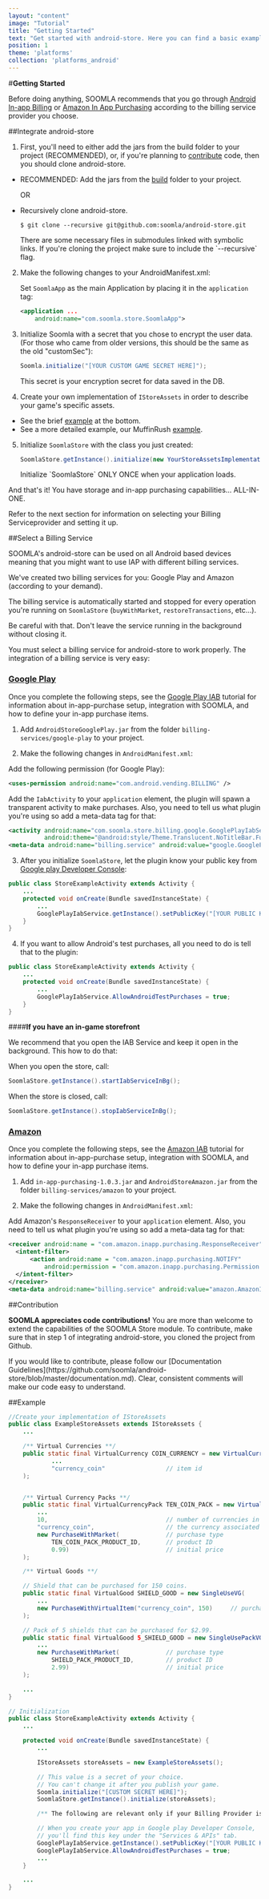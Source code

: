 ```yaml
---
layout: "content"
image: "Tutorial"
title: "Getting Started"
text: "Get started with android-store. Here you can find a basic example of initialization, economy framework integration, and links to downloads and IAP setup."
position: 1
theme: 'platforms'
collection: 'platforms_android'
---
```


#**Getting Started**

Before doing anything, SOOMLA recommends that you go through [Android In-app Billing](http://developer.android.com/guide/google/play/billing/index.html) or [Amazon In App Purchasing](https://developer.amazon.com/public/apis/earn/in-app-purchasing) according to the billing service provider you choose.

##Integrate android-store

1. First, you'll need to either add the jars from the build folder to your project (RECOMMENDED), or, if you're planning to [contribute](#contribution) code, then you should clone android-store.

  - RECOMMENDED: Add the jars from the [build](https://github.com/soomla/android-store/tree/master/build) folder to your project.

    OR

  - Recursively clone android-store.

    ```
    $ git clone --recursive git@github.com:soomla/android-store.git
    ```

    <div class="info-box">There are some necessary files in submodules linked with symbolic links. If you're cloning the project make sure to include the `--recursive` flag.</div>

2. Make the following changes to your AndroidManifest.xml:

    Set `SoomlaApp` as the main Application by placing it in the `application` tag:

    ``` xml
    <application ...
        android:name="com.soomla.store.SoomlaApp">
    ```

3. Initialize Soomla with a secret that you chose to encrypt the user data. (For those who came from older versions, this should be the same as the old "customSec"):

    ``` java
    Soomla.initialize("[YOUR CUSTOM GAME SECRET HERE]");
    ```

    <div class="info-box">This secret is your encryption secret for data saved in the DB.</div>

4. Create your own implementation of `IStoreAssets` in order to describe your game's specific assets.
  - See the brief [example](#example) at the bottom.
  - See a more detailed example, our MuffinRush [example](https://github.com/soomla/android-store/blob/master/SoomlaAndroidExample/src/com/soomla/example/MuffinRushAssets.java).

5. Initialize `SoomlaStore` with the class you just created:

    ``` java
    SoomlaStore.getInstance().initialize(new YourStoreAssetsImplementation());
    ```

    <div class="warning-box">Initialize `SoomlaStore` ONLY ONCE when your application loads.</div>

And that's it! You have storage and in-app purchasing capabilities... ALL-IN-ONE.

Refer to the next section for information on selecting your Billing Serviceprovider and setting it up.

##Select a Billing Service

SOOMLA's android-store can be used on all Android based devices meaning that you might want to use IAP with different billing services.

We've created two billing services for you: Google Play and Amazon (according to your demand).

The billing service is automatically started and stopped for every operation you're running on `SoomlaStore` (`buyWithMarket`, `restoreTransactions`, etc...).

Be careful with that. Don't leave the service running in the background without closing it.

You must select a billing service for android-store to work properly. The integration of a billing service is very easy:

### [Google Play](https://github.com/soomla/android-store-google-play)

Once you complete the following steps, see the [Google Play IAB](/docs/platforms/android/soomla/billing_providers/GooglePlayIAB) tutorial for information about in-app-purchase setup, integration with SOOMLA, and how to define your in-app purchase items.

1. Add `AndroidStoreGooglePlay.jar` from the folder `billing-services/google-play` to your project.

2. Make the following changes in `AndroidManifest.xml`:

  Add the following permission (for Google Play):

  ``` xml
  <uses-permission android:name="com.android.vending.BILLING" />
  ```

  Add the `IabActivity` to your `application` element, the plugin will spawn a transparent activity to make purchases. Also, you need to tell us what plugin you're using so add a meta-data tag for that:

  ``` xml
  <activity android:name="com.soomla.store.billing.google.GooglePlayIabService$IabActivity"
            android:theme="@android:style/Theme.Translucent.NoTitleBar.Fullscreen"/>
  <meta-data android:name="billing.service" android:value="google.GooglePlayIabService" />
  ```

3. After you initialize `SoomlaStore`, let the plugin know your public key from [Google play Developer Console](https://play.google.com/apps/publish/):

  ``` java
  public class StoreExampleActivity extends Activity {
      ...
      protected void onCreate(Bundle savedInstanceState) {
          ...
          GooglePlayIabService.getInstance().setPublicKey("[YOUR PUBLIC KEY FROM GOOGLE PLAY]");
      }
  }
  ```

4. If you want to allow Android's test purchases, all you need to do is tell that to the plugin:

  ``` java
  public class StoreExampleActivity extends Activity {
      ...
      protected void onCreate(Bundle savedInstanceState) {
          ...
          GooglePlayIabService.AllowAndroidTestPurchases = true;
      }
  }
  ```

####**If you have an in-game storefront**

We recommend that you open the IAB Service and keep it open in the background. This how to do that:

When you open the store, call:  
``` java
SoomlaStore.getInstance().startIabServiceInBg();
```

When the store is closed, call:  
``` java
SoomlaStore.getInstance().stopIabServiceInBg();
```

### [Amazon](https://github.com/soomla/android-store-amazon)

Once you complete the following steps, see the [Amazon IAB](/docs/platforms/android/soomla/billing_providers/AmazonIAB) tutorial for information about in-app-purchase setup, integration with SOOMLA, and how to define your in-app purchase items.

1. Add `in-app-purchasing-1.0.3.jar` and `AndroidStoreAmazon.jar` from the folder `billing-services/amazon` to your project.

2. Make the following changes in `AndroidManifest.xml`:

  Add Amazon's `ResponseReceiver` to your `application` element. Also, you need to tell us what plugin you're using so add a meta-data tag for that:

  ``` xml
  <receiver android:name = "com.amazon.inapp.purchasing.ResponseReceiver" >
    <intent-filter>
        <action android:name = "com.amazon.inapp.purchasing.NOTIFY"
            android:permission = "com.amazon.inapp.purchasing.Permission.NOTIFY" />
    </intent-filter>
  </receiver>
  <meta-data android:name="billing.service" android:value="amazon.AmazonIabService" />
  ```

##Contribution

**SOOMLA appreciates code contributions!** You are more than welcome to extend the capabilities of the SOOMLA Store module. To contribute, make sure that in step 1 of integrating android-store, you cloned the project from Github.

<div class="info-box">If you would like to contribute, please follow our [Documentation Guidelines](https://github.com/soomla/android-store/blob/master/documentation.md). Clear, consistent comments will make our code easy to understand.</div>

##Example

``` java
//Create your implementation of IStoreAssets
public class ExampleStoreAssets extends IStoreAssets {
    ...

    /** Virtual Currencies **/
    public static final VirtualCurrency COIN_CURRENCY = new VirtualCurrency(
            ...
            "currency_coin"                 // item id
    );


    /** Virtual Currency Packs **/
    public static final VirtualCurrencyPack TEN_COIN_PACK = new VirtualCurrencyPack(
        ...
        10,                                 // number of currencies in the pack
        "currency_coin",                    // the currency associated with this pack
        new PurchaseWithMarket(             // purchase type
            TEN_COIN_PACK_PRODUCT_ID,       // product ID
            0.99)                           // initial price
    );

    /** Virtual Goods **/

    // Shield that can be purchased for 150 coins.
    public static final VirtualGood SHIELD_GOOD = new SingleUseVG(
        ...
        new PurchaseWithVirtualItem("currency_coin", 150)     // purchase type
    );

    // Pack of 5 shields that can be purchased for $2.99.
    public static final VirtualGood 5_SHIELD_GOOD = new SingleUsePackVG(
        ...
        new PurchaseWithMarket(             // purchase type
            SHIELD_PACK_PRODUCT_ID,         // product ID
            2.99)                           // initial price
    );

    ...
}

// Initialization
public class StoreExampleActivity extends Activity {
    ...

    protected void onCreate(Bundle savedInstanceState) {
        ...

        IStoreAssets storeAssets = new ExampleStoreAssets();

        // This value is a secret of your choice.
        // You can't change it after you publish your game.
        Soomla.initialize("[CUSTOM SECRET HERE]");
        SoomlaStore.getInstance().initialize(storeAssets);

        /** The following are relevant only if your Billing Provider is Google Play **/

        // When you create your app in Google play Developer Console,
        // you'll find this key under the "Services & APIs" tab.
        GooglePlayIabService.getInstance().setPublicKey("[YOUR PUBLIC KEY FROM THE MARKET]");
        GooglePlayIabService.AllowAndroidTestPurchases = true;
        ...
    }

    ...
}
```
